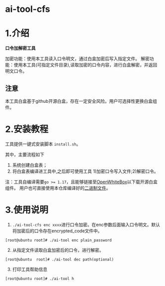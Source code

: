# ai-tool-cfs

# 1.介绍
**口令加解密工具**

加密功能：使用本工具读入口令明文，通过白盒加密后写入指定文件。
解密功能：使用本工具(可指定文件目录),读取加密的口令内容，进行白盒解密，并返回明文口令。

## 注意
本工具白盒基于github开源白盒，存在一定安全风险。用户可选择性更换白盒组件。


# 2.安装教程
工具提供一键式安装脚本 `install.sh`。

其中，主要流程如下
1.  系统创建白盒表；
2.  将白盒表编译进工具中,之后即可使用工具 1)加密口令写入文件;2)解密口令。

注：工具自编译需要`go >= 1.17`，且能够链接至[OpenWhiteBox](https://github.com/OpenWhiteBox/AES)以下载开源白盒组件。
用户也可直接使用本仓库编译好的[二进制文件](https://gitee.com/ascend/trust-ai/releases)。

# 3.使用说明

1.  `./ai-tool-cfs enc xxxx`进行口令加密。在enc参数后面输入口令明文。默认将加密后的口令存在encrypted_code文件中。

```
[root@ubuntu root]# ./ai-tool enc plain_password
```

2.  从指定文件读取白盒加密后的口令，进行解密。

```
[root@ubuntu  root]# ./ai-tool dec path(optional)
```

3.  打印工具帮助信息

```
[root@ubuntu root]# ./ai-tool h
```



